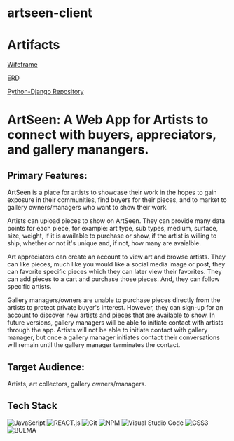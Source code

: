 # artseen-client

# Artifacts
 
[Wifeframe](https://www.figma.com/file/V9vQ4kEBGaGSluz76I88un/ArtSeen?t=5COFAmmv7QZUMjWq-0)

[ERD](https://dbdiagram.io/d/6409395a296d97641d868639)

[Python-Django Repository](https://github.com/jesmeeker/artseen-server)


# ArtSeen: A Web App for Artists to connect with buyers, appreciators, and gallery manangers.

## Primary Features:
ArtSeen is a place for artists to showcase their work in the hopes to gain exposure in their communities, find buyers for their pieces, and to market to gallery owners/managers who want to show their work.


Artists can upload pieces to show on ArtSeen. They can provide many data points for each piece, for example: art type, sub types, medium, surface, size, weight, if it is available to purchase or show, if the artist is willing to ship, whether or not it's unique and, if not, how many are avaialble.

Art appreciators can create an account to view art and browse artists. They can like pieces, much like you would like a social media image or post, they can favorite specific pieces which they can later view their favorites. They can add pieces to a cart and purchase those pieces. And, they can follow specific artists.

Gallery managers/owners are unable to purchase pieces directly from the artists to protect private buyer's interest. However, they can sign-up for an account to discover new artists and pieces that are available to show. In future versions, gallery managers will be able to initiate contact with artists through the app. Artists will not be able to initiate contact with gallery manager, but once a gallery manager initiates contact their conversations will remain until the gallery manager terminates the contact.


## Target Audience:
Artists, art collectors, gallery owners/managers.


## Tech Stack

![JavaScript](https://img.shields.io/badge/javascript-FFD700.svg?style=for-the-badge&logo=javascript&logoColor=black)
![REACT.js](https://img.shields.io/badge/react-61DBFB.svg?style=for-the-badge&logo=react&logoColor=black)
![Git](https://img.shields.io/badge/git-%23F05033.svg?style=for-the-badge&logo=git&logoColor=white)
![NPM](https://img.shields.io/badge/NPM-%23CB3837.svg?style=for-the-badge&logo=npm&logoColor=white)
![Visual Studio Code](https://img.shields.io/badge/Visual%20Studio%20Code-0078d7.svg?style=for-the-badge&logo=visual-studio-code&logoColor=white)
![CSS3](https://img.shields.io/badge/%20CSS3-0078d7.svg?style=for-the-badge&logo=css3&logoColor=white)
![BULMA](https://img.shields.io/badge/%20BULMA-36454F.svg?style=for-the-badge&logo=none&logoColor=white)
